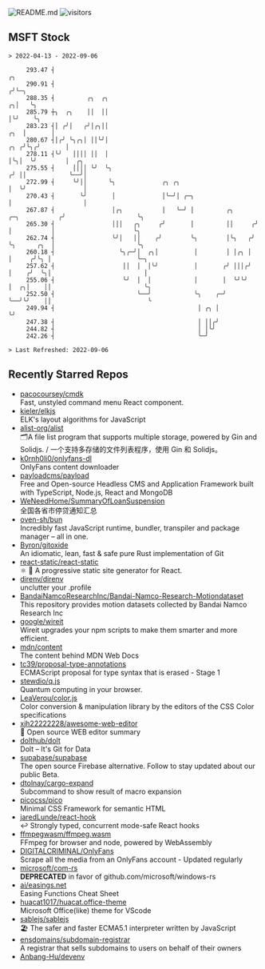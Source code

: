 ![README.md](https://github.com/Gerhut/Gerhut/workflows/README.md/badge.svg)
![visitors](https://visitors.vercel.app/Gerhut/Gerhut?token=8cf69d1f6813d272ef062726b6070c9be4ff72038cfe5a7ded7384a8da65d866)

## MSFT Stock

```
> 2022-04-13 - 2022-09-06

     293.47 ┤                                                                                   ╭╮               
     290.91 ┤                                                                                  ╭╯╰─╮             
     288.35 ┤         ╭╮  ╭╮                                                                 ╭╮│   ╰╮            
     285.79 ┼╮  ╭╮    ││  ││                                                                 │╰╯    ╰╮           
     283.23 ┤│ ╭╯│   ╭╯│╭╮││                                                             ╭╮  │       │           
     280.67 ┤│╭╯ ╰╮╭╮│ ││╰╯│                                                         ╭╮ ╭╯╰╮╭╯       │           
     278.11 ┤╰╯   ││││ ││  │                                                         │╰╮│  ╰╯        │  ╭╮       
     275.55 ┤     ││││ ╰╯  ╰╮                                                       ╭╯ ││            ╰──╯│       
     272.99 ┤     ╰╯││      ╰╮             ╭╮ ╭╮                                    │  ╰╯                │       
     270.43 ┤       ╰╯       │             │╰─╯│ ╭─╮                                │                    │       
     267.87 ┤                │╭╮           │   ╰─╯ │         ╭╮      ╭─╮           ╭╯                    ╰╮      
     265.30 ┤                │││   ╭╮     ╭╯       │         ││     ╭╯ │           │                      ╰╮     
     262.74 ┤                ╰╯│   ││    ╭╯        ╰╮        │╰╮   ╭╯  ╰╮      ╭╮  │                       ╰╮    
     260.18 ┤                  ╰╮╭─╯│  ╭╮│          │        │ │╭╮ │    │     ╭╯╰╮ │                        ╰─╮  
     257.62 ┤                   ││  │  │╰╯          │       ╭╯ │││╭╯    │    ╭╯  ╰╮│                          │  
     255.06 ┤                   ╰╯  │  │            │       │  ╰╯╰╯     │  ╭╮│    ││                          ╰╮ 
     252.50 ┤                       ╰──╯            ╰╮    ╭─╯           ╰──╯╰╯    ││                           ╰ 
     249.94 ┤                                        │ ╭╮ │                       ╰╯                             
     247.38 ┤                                        │ ││╭╯                                                      
     244.82 ┤                                        │ │╰╯                                                       
     242.26 ┤                                        ╰─╯                                                         

> Last Refreshed: 2022-09-06
```

## Recently Starred Repos

- [pacocoursey/cmdk](https://github.com/pacocoursey/cmdk)  
  Fast, unstyled command menu React component.
- [kieler/elkjs](https://github.com/kieler/elkjs)  
  ELK's layout algorithms for JavaScript
- [alist-org/alist](https://github.com/alist-org/alist)  
  🗂️A file list program that supports multiple storage, powered by Gin and Solidjs. / 一个支持多存储的文件列表程序，使用 Gin 和 Solidjs。
- [k0rnh0li0/onlyfans-dl](https://github.com/k0rnh0li0/onlyfans-dl)  
  OnlyFans content downloader
- [payloadcms/payload](https://github.com/payloadcms/payload)  
  Free and Open-source Headless CMS and Application Framework built with TypeScript, Node.js, React and MongoDB
- [WeNeedHome/SummaryOfLoanSuspension](https://github.com/WeNeedHome/SummaryOfLoanSuspension)  
  全国各省市停贷通知汇总
- [oven-sh/bun](https://github.com/oven-sh/bun)  
  Incredibly fast JavaScript runtime, bundler, transpiler and package manager – all in one.
- [Byron/gitoxide](https://github.com/Byron/gitoxide)  
  An idiomatic, lean, fast & safe pure Rust implementation of Git
- [react-static/react-static](https://github.com/react-static/react-static)  
  ⚛️ 🚀 A progressive static site generator for React.
- [direnv/direnv](https://github.com/direnv/direnv)  
  unclutter your .profile
- [BandaiNamcoResearchInc/Bandai-Namco-Research-Motiondataset](https://github.com/BandaiNamcoResearchInc/Bandai-Namco-Research-Motiondataset)  
  This repository provides motion datasets collected by Bandai Namco Research Inc
- [google/wireit](https://github.com/google/wireit)  
  Wireit upgrades your npm scripts to make them smarter and more efficient.
- [mdn/content](https://github.com/mdn/content)  
  The content behind MDN Web Docs
- [tc39/proposal-type-annotations](https://github.com/tc39/proposal-type-annotations)  
  ECMAScript proposal for type syntax that is erased - Stage 1
- [stewdio/q.js](https://github.com/stewdio/q.js)  
  Quantum computing in your browser.
- [LeaVerou/color.js](https://github.com/LeaVerou/color.js)  
  Color conversion & manipulation library by the editors of the CSS Color specifications
- [xjh22222228/awesome-web-editor](https://github.com/xjh22222228/awesome-web-editor)  
  🔨  Open source WEB editor summary
- [dolthub/dolt](https://github.com/dolthub/dolt)  
  Dolt – It's Git for Data
- [supabase/supabase](https://github.com/supabase/supabase)  
  The open source Firebase alternative. Follow to stay updated about our public Beta.
- [dtolnay/cargo-expand](https://github.com/dtolnay/cargo-expand)  
  Subcommand to show result of macro expansion
- [picocss/pico](https://github.com/picocss/pico)  
  Minimal CSS Framework for semantic HTML
- [jaredLunde/react-hook](https://github.com/jaredLunde/react-hook)  
  ↩ Strongly typed, concurrent mode-safe React hooks
- [ffmpegwasm/ffmpeg.wasm](https://github.com/ffmpegwasm/ffmpeg.wasm)  
  FFmpeg for browser and node, powered by WebAssembly
- [DIGITALCRIMINAL/OnlyFans](https://github.com/DIGITALCRIMINAL/OnlyFans)  
  Scrape all the media from an OnlyFans account - Updated regularly
- [microsoft/com-rs](https://github.com/microsoft/com-rs)  
  **DEPRECATED** in favor of github.com/microsoft/windows-rs
- [ai/easings.net](https://github.com/ai/easings.net)  
  Easing Functions Cheat Sheet
- [huacat1017/huacat.office-theme](https://github.com/huacat1017/huacat.office-theme)  
  Microsoft Office(like) theme for VScode
- [sablejs/sablejs](https://github.com/sablejs/sablejs)  
  🏖️ The safer and faster ECMA5.1 interpreter written by JavaScript
- [ensdomains/subdomain-registrar](https://github.com/ensdomains/subdomain-registrar)  
  A registrar that sells subdomains to users on behalf of their owners
- [Anbang-Hu/devenv](https://github.com/Anbang-Hu/devenv)  
